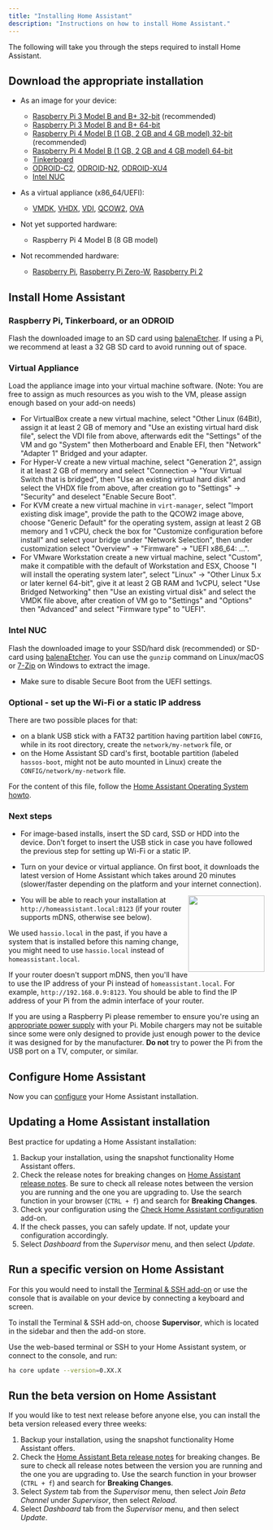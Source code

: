 ```yaml
---
title: "Installing Home Assistant"
description: "Instructions on how to install Home Assistant."
---
```


The following will take you through the steps required to install Home Assistant.

## Download the appropriate installation

   - As an image for your device:

     - [Raspberry Pi 3 Model B and B+ 32-bit][pi3-32] (recommended)
     - [Raspberry Pi 3 Model B and B+ 64-bit][pi3-64]
     - [Raspberry Pi 4 Model B (1 GB, 2 GB and 4 GB model) 32-bit][pi4-32] (recommended)
     - [Raspberry Pi 4 Model B (1 GB, 2 GB and 4 GB model) 64-bit][pi4-64]
     - [Tinkerboard][tinker]
     - [ODROID-C2][odroid-c2], [ODROID-N2][odroid-n2], [ODROID-XU4][odroid-xu4]
     - [Intel NUC][intel-nuc]

   - As a virtual appliance (x86_64/UEFI):
  
     - [VMDK][vmdk], [VHDX][vhdx], [VDI][vdi], [QCOW2][qcow2], [OVA][Virtual Appliance]

   - Not yet supported hardware:

     - Raspberry Pi 4 Model B (8 GB model)

   - Not recommended hardware:

     - [Raspberry Pi][pi1], [Raspberry Pi Zero-W][pi0-w], [Raspberry Pi 2][pi2]

## Install Home Assistant

### Raspberry Pi, Tinkerboard, or an ODROID

Flash the downloaded image to an SD card using [balenaEtcher][balenaEtcher]. If using a Pi, we recommend at least a 32 GB SD card to avoid running out of space.

### Virtual Appliance

Load the appliance image into your virtual machine software. (Note: You are free to assign as much resources as you wish to the VM, please assign enough based on your add-on needs)
  - For VirtualBox create a new virtual machine, select "Other Linux (64Bit), assign it at least 2 GB of memory and "Use an existing virtual hard disk file", select the VDI file from above, afterwards edit the "Settings" of the VM and go "System" then Motherboard and Enable EFI, then "Network" "Adapter 1" Bridged and your adapter.
  - For Hyper-V create a new virtual machine, select "Generation 2", assign it at least 2 GB of memory and select "Connection -> "Your Virtual Switch that is bridged", then "Use an existing virtual hard disk" and select the VHDX file from above, after creation go to "Settings" -> "Security" and deselect "Enable Secure Boot".
  - For KVM create a new virtual machine in `virt-manager`, select "Import existing disk image", provide the path to the QCOW2 image above, choose "Generic Default" for the operating system, assign at least 2 GB memory and 1 vCPU, check the box for "Customize configuration before install" and select your bridge under "Network Selection", then under customization select "Overview" -> "Firmware" -> "UEFI x86_64: ...".
  - For VMware Workstation create a new virtual machine, select "Custom", make it compatible with the default of Workstation and ESX, Choose "I will install the operating system later", select "Linux" -> "Other Linux 5.x or later kernel 64-bit", give it at least 2 GB RAM and 1vCPU, select "Use Bridged Networking" then "Use an existing virtual disk" and select the VMDK file above, after creation of VM go to "Settings" and "Options" then "Advanced" and select "Firmware type" to "UEFI".

### Intel NUC

Flash the downloaded image to your SSD/hard disk (recommended) or SD-card using [balenaEtcher][balenaEtcher]. You can use the `gunzip` command on Linux/macOS or [7-Zip][7-zip] on Windows to extract the image.
  - Make sure to disable Secure Boot from the UEFI settings.

### Optional - set up the Wi-Fi or a static IP address

There are two possible places for that:
  - on a blank USB stick with a FAT32 partition having partition label `CONFIG`, while in its root directory, create the `network/my-network` file, or
  - on the Home Assistant SD card's first, bootable partition (labeled `hassos-boot`, might not be auto mounted in Linux) create the `CONFIG/network/my-network` file.

For the content of this file, follow the [Home Assistant Operating System howto][hassos-network].

### Next steps

 - For image-based installs, insert the SD card, SSD or HDD into the device. Don't forget to insert the USB stick in case you have followed the previous step for setting up Wi-Fi or a static IP.

 - Turn on your device or virtual appliance. On first boot, it downloads the latest version of Home Assistant which takes around 20 minutes (slower/faster depending on the platform and your internet connection).

   <img src='/images/hassio/screenshots/first-start.png' style='clear: right; border:none; box-shadow: none; float: right; margin-bottom: 12px;' width='150' />

 - You will be able to reach your installation at `http://homeassistant.local:8123` (if your router supports mDNS, otherwise see below).

<div class='note warning'>

We used `hassio.local` in the past, if you have a system that is installed before this naming change, you might need to use `hassio.local` instead of `homeassistant.local`.

</div>

<div class='note'>

If your router doesn't support mDNS, then you'll have to use the IP address of your Pi instead of `homeassistant.local`. For example, `http://192.168.0.9:8123`. You should be able to find the IP address of your Pi from the admin interface of your router.

</div>

<div class='note warning'>

If you are using a Raspberry Pi please remember to ensure you're using an [appropriate power supply][pi-power] with your Pi. Mobile chargers may not be suitable since some were only designed to provide just enough power to the device it was designed for by the manufacturer. **Do not** try to power the Pi from the USB port on a TV, computer, or similar.

</div>

## Configure Home Assistant

Now you can [configure][configure] your Home Assistant installation.

## Updating a Home Assistant installation

Best practice for updating a Home Assistant installation:

1. Backup your installation, using the snapshot functionality Home Assistant offers.
2. Check the release notes for breaking changes on [Home Assistant release notes](https://github.com/home-assistant/home-assistant/releases). Be sure to check all release notes between the version you are running and the one you are upgrading to. Use the search function in your browser (`CTRL + f`) and search for **Breaking Changes**.
3. Check your configuration using the [Check Home Assistant configuration](/addons/check_config/) add-on.
4. If the check passes, you can safely update. If not, update your configuration accordingly.
5. Select _Dashboard_ from the _Supervisor_ menu, and then select _Update_.

## Run a specific version on Home Assistant

For this you would need to install the [Terminal & SSH add-on][ssh] or use the console
that is available on your device by connecting a keyboard and screen.

To install the Terminal & SSH add-on, choose **Supervisor**, which is located in the sidebar and then the add-on store.

Use the web-based terminal or SSH to your Home Assistant system, or connect to the console, and run:

```bash
ha core update --version=0.XX.X
```

## Run the beta version on Home Assistant

If you would like to test next release before anyone else, you can install the beta version released every three weeks:

1. Backup your installation, using the snapshot functionality Home Assistant offers.
2. Check the [Home Assistant Beta release notes](https://rc.home-assistant.io/latest-release-notes/) for breaking changes. Be sure to check all release notes between the version you are running and the one you are upgrading to. Use the search function in your browser (`CTRL + f`) and search for **Breaking Changes**.
3. Select _System_ tab from the _Supervisor_ menu, then select _Join Beta Channel_ under _Supervisor_, then select _Reload_.
4. Select _Dashboard_ tab from the _Supervisor_ menu, and then select _Update_.

[7-zip]: https://www.7-zip.org/
[balenaEtcher]: https://www.balena.io/etcher
[hassos-network]: https://github.com/home-assistant/operating-system/blob/dev/Documentation/network.md
[pi0-w]: https://github.com/home-assistant/operating-system/releases/download/4.12/hassos_rpi0-w-4.12.img.gz
[pi1]: https://github.com/home-assistant/operating-system/releases/download/4.12/hassos_rpi-4.12.img.gz
[pi2]: https://github.com/home-assistant/operating-system/releases/download/4.12/hassos_rpi2-4.12.img.gz
[pi3-32]: https://github.com/home-assistant/operating-system/releases/download/4.12/hassos_rpi3-4.12.img.gz
[pi3-64]: https://github.com/home-assistant/operating-system/releases/download/4.12/hassos_rpi3-64-4.12.img.gz
[pi4-32]: https://github.com/home-assistant/operating-system/releases/download/4.12/hassos_rpi4-4.12.img.gz
[pi4-64]: https://github.com/home-assistant/operating-system/releases/download/4.12/hassos_rpi4-64-4.12.img.gz
[tinker]: https://github.com/home-assistant/operating-system/releases/download/4.12/hassos_tinker-4.12.img.gz
[odroid-c2]: https://github.com/home-assistant/operating-system/releases/download/4.12/hassos_odroid-c2-4.12.img.gz
[odroid-n2]: https://github.com/home-assistant/operating-system/releases/download/4.12/hassos_odroid-n2-4.12.img.gz
[odroid-xu4]: https://github.com/home-assistant/operating-system/releases/download/4.12/hassos_odroid-xu4-4.12.img.gz
[intel-nuc]: https://github.com/home-assistant/operating-system/releases/download/4.12/hassos_intel-nuc-4.12.img.gz
[vmdk]: https://github.com/home-assistant/operating-system/releases/download/4.12/hassos_ova-4.12.vmdk.gz
[vhdx]: https://github.com/home-assistant/operating-system/releases/download/4.12/hassos_ova-4.12.vhdx.gz
[vdi]: https://github.com/home-assistant/operating-system/releases/download/4.12/hassos_ova-4.12.vdi.gz
[qcow2]: https://github.com/home-assistant/operating-system/releases/download/4.12/hassos_ova-4.12.qcow2.gz
[Virtual Appliance]: https://github.com/home-assistant/operating-system/releases/download/4.12/hassos_ova-4.12.ova
[local]: http://homeassistant.local:8123
[samba]: /addons/samba/
[ssh]: /addons/ssh/
[pi-power]: https://www.raspberrypi.org/help/faqs/#powerReqs
[configure]: /getting-started/configuration/
